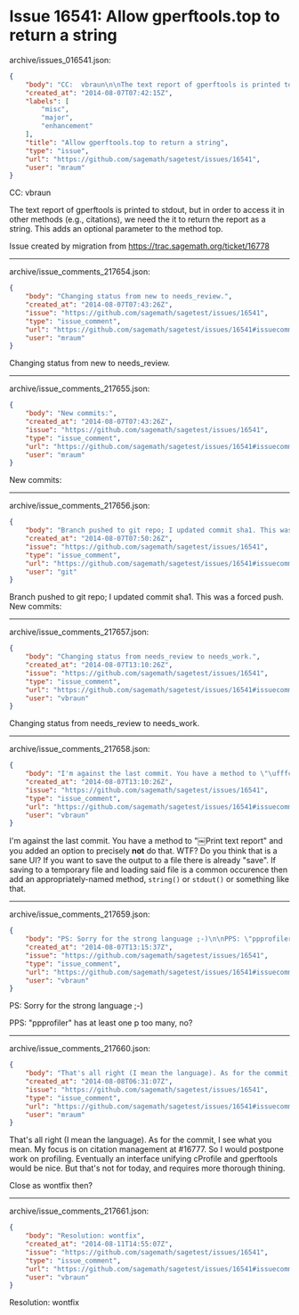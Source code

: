 # Issue 16541: Allow gperftools.top to return a string

archive/issues_016541.json:
```json
{
    "body": "CC:  vbraun\n\nThe text report of gperftools is printed to stdout, but in order to access it in other methods (e.g., citations), we need the it to return the report as a string.  This adds an optional parameter to the method top.\n\nIssue created by migration from https://trac.sagemath.org/ticket/16778\n\n",
    "created_at": "2014-08-07T07:42:15Z",
    "labels": [
        "misc",
        "major",
        "enhancement"
    ],
    "title": "Allow gperftools.top to return a string",
    "type": "issue",
    "url": "https://github.com/sagemath/sagetest/issues/16541",
    "user": "mraum"
}
```
CC:  vbraun

The text report of gperftools is printed to stdout, but in order to access it in other methods (e.g., citations), we need the it to return the report as a string.  This adds an optional parameter to the method top.

Issue created by migration from https://trac.sagemath.org/ticket/16778





---

archive/issue_comments_217654.json:
```json
{
    "body": "Changing status from new to needs_review.",
    "created_at": "2014-08-07T07:43:26Z",
    "issue": "https://github.com/sagemath/sagetest/issues/16541",
    "type": "issue_comment",
    "url": "https://github.com/sagemath/sagetest/issues/16541#issuecomment-217654",
    "user": "mraum"
}
```

Changing status from new to needs_review.



---

archive/issue_comments_217655.json:
```json
{
    "body": "New commits:",
    "created_at": "2014-08-07T07:43:26Z",
    "issue": "https://github.com/sagemath/sagetest/issues/16541",
    "type": "issue_comment",
    "url": "https://github.com/sagemath/sagetest/issues/16541#issuecomment-217655",
    "user": "mraum"
}
```

New commits:



---

archive/issue_comments_217656.json:
```json
{
    "body": "Branch pushed to git repo; I updated commit sha1. This was a forced push. New commits:",
    "created_at": "2014-08-07T07:50:26Z",
    "issue": "https://github.com/sagemath/sagetest/issues/16541",
    "type": "issue_comment",
    "url": "https://github.com/sagemath/sagetest/issues/16541#issuecomment-217656",
    "user": "git"
}
```

Branch pushed to git repo; I updated commit sha1. This was a forced push. New commits:



---

archive/issue_comments_217657.json:
```json
{
    "body": "Changing status from needs_review to needs_work.",
    "created_at": "2014-08-07T13:10:26Z",
    "issue": "https://github.com/sagemath/sagetest/issues/16541",
    "type": "issue_comment",
    "url": "https://github.com/sagemath/sagetest/issues/16541#issuecomment-217657",
    "user": "vbraun"
}
```

Changing status from needs_review to needs_work.



---

archive/issue_comments_217658.json:
```json
{
    "body": "I'm against the last commit. You have a method to \"\ufffcPrint text report\" and you added an option to precisely **not** do that. WTF? Do you think that is a sane UI? If you want to save the output to a file there is already \"save\". If saving to a temporary file and loading said file is a common occurence then add an appropriately-named method, `string()` or `stdout()` or something like that.",
    "created_at": "2014-08-07T13:10:26Z",
    "issue": "https://github.com/sagemath/sagetest/issues/16541",
    "type": "issue_comment",
    "url": "https://github.com/sagemath/sagetest/issues/16541#issuecomment-217658",
    "user": "vbraun"
}
```

I'm against the last commit. You have a method to "￼Print text report" and you added an option to precisely **not** do that. WTF? Do you think that is a sane UI? If you want to save the output to a file there is already "save". If saving to a temporary file and loading said file is a common occurence then add an appropriately-named method, `string()` or `stdout()` or something like that.



---

archive/issue_comments_217659.json:
```json
{
    "body": "PS: Sorry for the strong language ;-)\n\nPPS: \"ppprofiler\" has at least one p too many, no?",
    "created_at": "2014-08-07T13:15:37Z",
    "issue": "https://github.com/sagemath/sagetest/issues/16541",
    "type": "issue_comment",
    "url": "https://github.com/sagemath/sagetest/issues/16541#issuecomment-217659",
    "user": "vbraun"
}
```

PS: Sorry for the strong language ;-)

PPS: "ppprofiler" has at least one p too many, no?



---

archive/issue_comments_217660.json:
```json
{
    "body": "That's all right (I mean the language). As for the commit, I see what you mean. My focus is on citation management at #16777. So I would postpone work on profiling. Eventually an interface unifying cProfile and gperftools would be nice. But that's not for today, and requires more thorough thining.\n\nClose as wontfix then?",
    "created_at": "2014-08-08T06:31:07Z",
    "issue": "https://github.com/sagemath/sagetest/issues/16541",
    "type": "issue_comment",
    "url": "https://github.com/sagemath/sagetest/issues/16541#issuecomment-217660",
    "user": "mraum"
}
```

That's all right (I mean the language). As for the commit, I see what you mean. My focus is on citation management at #16777. So I would postpone work on profiling. Eventually an interface unifying cProfile and gperftools would be nice. But that's not for today, and requires more thorough thining.

Close as wontfix then?



---

archive/issue_comments_217661.json:
```json
{
    "body": "Resolution: wontfix",
    "created_at": "2014-08-11T14:55:07Z",
    "issue": "https://github.com/sagemath/sagetest/issues/16541",
    "type": "issue_comment",
    "url": "https://github.com/sagemath/sagetest/issues/16541#issuecomment-217661",
    "user": "vbraun"
}
```

Resolution: wontfix
